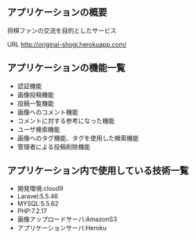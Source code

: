 ## アプリケーションの概要
将棋ファンの交流を目的としたサービス

URL http://original-shogi.herokuapp.com/

## アプリケーションの機能一覧
- 認証機能
- 画像投稿機能
- 投稿一覧機能
- 画像へのコメント機能
- コメントに対する参考になった機能
- ユーザ検索機能
- 画像へのタグ機能、タグを使用した検索機能
- 管理者による投稿削除機能


## アプリケーション内で使用している技術一覧
- 開発環境:cloud9
- Laravel:5.5.46
- MYSQL:5.5.62
- PHP:7.2.17
- 画像アップロードサーバ:AmazonS3
- アプリケーションサーバ:Heroku
